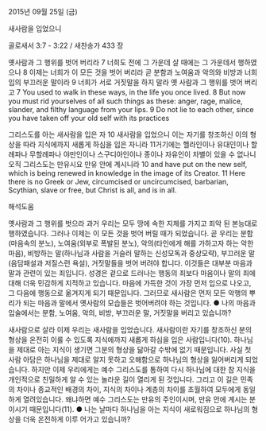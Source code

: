 2015년 09월 25일 (금)

새사람을 입었으니



골로새서 3:7 - 3:22 / 새찬송가 433 장


옛사람과 그 행위를 벗어 버리라
7 너희도 전에 그 가운데 살 때에는 그 가운데서 행하였으나 8 이제는 너희가 이 모든 것을 벗어 버리라 곧 분함과 노여움과 악의와 비방과 너희 입의 부끄러운 말이라 9 너희가 서로 거짓말을 하지 말라 옛 사람과 그 행위를 벗어 버리고
7 You used to walk in these ways, in the life you once lived. 8 But now you must rid yourselves of all such things as these: anger, rage, malice, slander, and filthy language from your lips. 9 Do not lie to each other, since you have taken off your old self with its practices 

그리스도를 아는 새사람을 입은 자
10 새사람을 입었으니 이는 자기를 창조하신 이의 형상을 따라 지식에까지 새롭게 하심을 입은 자니라 11거기에는 헬라인이나 유대인이나 할례파나 무할례파나 야만인이나 스구디아인이나 종이나 자유인이 차별이 있을 수 없나니 오직 그리스도는 만유시요 만유 안에 계시니라
10 and have put on the new self, which is being renewed in knowledge in the image of its Creator. 11 Here there is no Greek or Jew, circumcised or uncircumcised, barbarian, Scythian, slave or free, but Christ is all, and is in all.

해석도움





옛사람과 그 행위를 벗으라 
과거 우리는 모두 땅에 속한 지체를 가지고 죄악 된 본능대로 행하였습니다. 그러나 이제는 이 모든 것을 벗어 버릴 때가 되었습니다. 곧 우리는 분함(마음속의 분노), 노여움(외부로 폭발된 분노), 악의(타인에게 해를 가하고자 하는 악한 마음), 비방하는 말(하나님과 사람을 거슬러 말하는 신성모독과 중상모략),  부끄러운 말(음담패설과 저질스런 욕설), 거짓말들을 벗어 버려야 합니다. 이것들은 대부분 마음과 말과 관련이 있는 죄입니다. 성경은 겉으로 드러나는 행동의 죄보다 마음이나 말의 죄에 대해 더욱 민감하게 지적하고 있습니다. 마음에 가득한 것이 가장 먼저 입으로 나오고, 그 다음에 행동으로 옮겨지게 되기 때문입니다. 그러므로 새사람은 먼저 모든 악행의 뿌리가 되는 마음과 말에서 옛사람의 모습들은 벗어버려야 하는 것입니다.
● 나의 마음과 입술에서는 분함, 노여움, 악의, 비방, 부끄러운 말, 거짓말을 버리고 있습니까? 

새사람으로 살라 
이제 우리는 새사람을 입었습니다. 새사람이란 자기를 창조하신 분의 형상을 온전히 이룰 수 있도록 지식에까지 새롭게 하심을 입은 사람입니다(10). 하나님을 제대로 아는 지식이 생기면 그분의 형상을 닮아갈 수밖에 없기 때문입니다. 사실 첫 사람 아담은 하나님을 제대로 알지 못하고 오해함으로 하나님의 형상을 잃어버리게 되었습니다. 하지만 이제 우리에게는 예수 그리스도를 통하여 다시 하나님에 대한 참 지식을 개인적으로 친밀하게 알 수 있는 놀라운 길이 열리게 된 것입니다. 그리고 이 길은 민족의 차이나 종교적인 배경의 차이, 지식의 차이나 계층의 차이를 초월하여 모두에게 동일하게 열려있습니다. 왜냐하면 예수 그리스도는 만유의 주인이시며, 만유 안에 계시는 분이시기 때문입니다(11).
● 나는 날마다 하나님을 아는 지식이 새로워짐으로 하나님의 형상을 더욱 온전하게 이루
어가고 있습니까?
